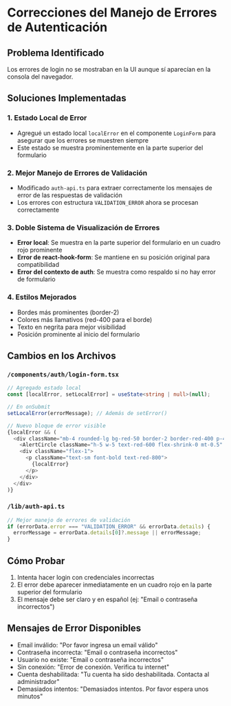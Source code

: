 # Correcciones del Manejo de Errores de Autenticación

## Problema Identificado
Los errores de login no se mostraban en la UI aunque sí aparecían en la consola del navegador.

## Soluciones Implementadas

### 1. Estado Local de Error
- Agregué un estado local `localError` en el componente `LoginForm` para asegurar que los errores se muestren siempre
- Este estado se muestra prominentemente en la parte superior del formulario

### 2. Mejor Manejo de Errores de Validación
- Modificado `auth-api.ts` para extraer correctamente los mensajes de error de las respuestas de validación
- Los errores con estructura `VALIDATION_ERROR` ahora se procesan correctamente

### 3. Doble Sistema de Visualización de Errores
- **Error local**: Se muestra en la parte superior del formulario en un cuadro rojo prominente
- **Error de react-hook-form**: Se mantiene en su posición original para compatibilidad
- **Error del contexto de auth**: Se muestra como respaldo si no hay error de formulario

### 4. Estilos Mejorados
- Bordes más prominentes (border-2)
- Colores más llamativos (red-400 para el borde)
- Texto en negrita para mejor visibilidad
- Posición prominente al inicio del formulario

## Cambios en los Archivos

### `/components/auth/login-form.tsx`
```typescript
// Agregado estado local
const [localError, setLocalError] = useState<string | null>(null);

// En onSubmit
setLocalError(errorMessage); // Además de setError()

// Nuevo bloque de error visible
{localError && (
  <div className="mb-4 rounded-lg bg-red-50 border-2 border-red-400 p-4 flex items-start space-x-3">
    <AlertCircle className="h-5 w-5 text-red-600 flex-shrink-0 mt-0.5" />
    <div className="flex-1">
      <p className="text-sm font-bold text-red-800">
        {localError}
      </p>
    </div>
  </div>
)}
```

### `/lib/auth-api.ts`
```typescript
// Mejor manejo de errores de validación
if (errorData.error === "VALIDATION_ERROR" && errorData.details) {
  errorMessage = errorData.details[0]?.message || errorMessage;
}
```

## Cómo Probar

1. Intenta hacer login con credenciales incorrectas
2. El error debe aparecer inmediatamente en un cuadro rojo en la parte superior del formulario
3. El mensaje debe ser claro y en español (ej: "Email o contraseña incorrectos")

## Mensajes de Error Disponibles
- Email inválido: "Por favor ingresa un email válido"
- Contraseña incorrecta: "Email o contraseña incorrectos"
- Usuario no existe: "Email o contraseña incorrectos"
- Sin conexión: "Error de conexión. Verifica tu internet"
- Cuenta deshabilitada: "Tu cuenta ha sido deshabilitada. Contacta al administrador"
- Demasiados intentos: "Demasiados intentos. Por favor espera unos minutos"
